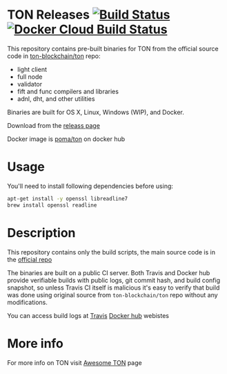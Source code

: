# TON Releases [![Build Status](https://travis-ci.org/poma/ton.svg?branch=master)](https://travis-ci.org/poma/ton) [![Docker Cloud Build Status](https://img.shields.io/docker/cloud/build/poma/ton.svg)](https://hub.docker.com/r/poma/ton/builds)

This repository contains pre-built binaries for TON from the official source code in [ton-blockchain/ton](https://github.com/ton-blockchain/ton) repo: 

- light client
- full node
- validator
- fift and func compilers and libraries
- adnl, dht, and other utilities

Binaries are built for  OS X, Linux, Windows (WIP), and Docker.

Download from the [releass page](https://github.com/poma/ton/releases)

Docker image is [poma/ton](https://hub.docker.com/r/poma/ton) on docker hub

# Usage

You'll need to install following dependencies before using:

```sh
apt-get install -y openssl libreadline7
brew install openssl readline
```

# Description

This repository contains only the build scripts, the main source code is in the [official repo](https://github.com/ton-blockchain/ton)

The binaries are built on a public CI server. Both Travis and Docker hub provide verifiable builds with public logs, git commit hash, and build config snapshot, so unless Travis CI itself is malicious it's easy to verify that build was done using original source from `ton-blockchain/ton` repo without any modifications.

You can access build logs at [Travis](https://travis-ci.org/poma/ton) [Docker hub](https://hub.docker.com/r/poma/ton/builds) webistes

# More info

For more info on TON visit [Awesome TON](https://github.com/copperbits/awesome-ton) page
